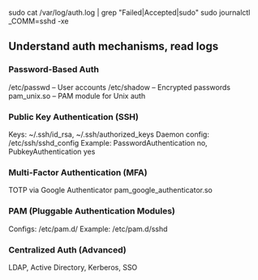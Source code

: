 sudo cat /var/log/auth.log | grep "Failed\|Accepted\|sudo"
sudo journalctl _COMM=sshd -xe


## Understand auth mechanisms, read logs

### Password-Based Auth
/etc/passwd – User accounts
/etc/shadow – Encrypted passwords
pam_unix.so – PAM module for Unix auth

### Public Key Authentication (SSH)
Keys: ~/.ssh/id_rsa, ~/.ssh/authorized_keys
Daemon config: /etc/ssh/sshd_config
Example: PasswordAuthentication no, PubkeyAuthentication yes

### Multi-Factor Authentication (MFA)
TOTP via Google Authenticator
pam_google_authenticator.so

### PAM (Pluggable Authentication Modules)
Configs: /etc/pam.d/
Example: /etc/pam.d/sshd

### Centralized Auth (Advanced)
LDAP, Active Directory, Kerberos, SSO


